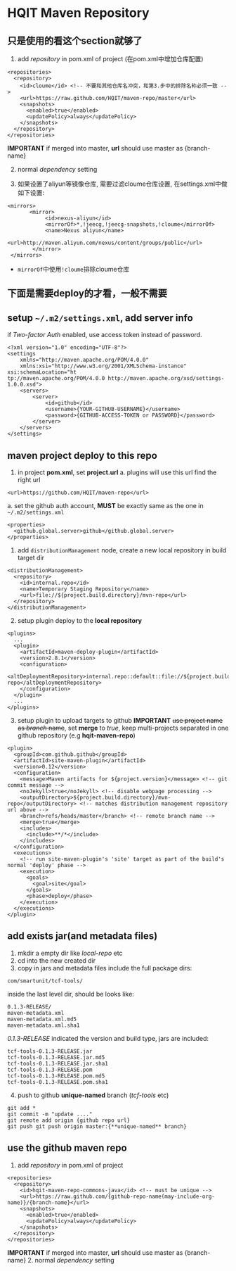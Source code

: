 # HQIT Maven Repository

## 只是使用的看这个section就够了
1. add *repository* in pom.xml of project (在pom.xml中增加仓库配置)
```
<repositories>
  <repository>
    <id>cloume</id> <!-- 不要和其他仓库名冲突，和第3.步中的排除名称必须一致 -->
    <url>https://raw.github.com/HQIT/maven-repo/master</url>
    <snapshots>
      <enabled>true</enabled>
      <updatePolicy>always</updatePolicy>
    </snapshots>
  </repository>
</repositories>
```
**IMPORTANT** if merged into master, **url** should use master as {branch-name} 

2. normal *dependency* setting

3. 如果设置了aliyun等镜像仓库, 需要过滤cloume仓库设置, 在settings.xml中做如下设置:
```
<mirrors>
       <mirror>
            <id>nexus-aliyun</id>
            <mirrorOf>*,!jeecg,!jeecg-snapshots,!cloume</mirrorOf>
            <name>Nexus aliyun</name>
            <url>http://maven.aliyun.com/nexus/content/groups/public</url>
        </mirror> 
 </mirrors>
```
- ``mirrorOf``中使用``!cloume``排除cloume仓库

## 下面是需要deploy的才看，一般不需要
## setup ``~/.m2/settings.xml``, add server info
if *Two-factor Auth* enabled, use access token instead of password.
```
<?xml version="1.0" encoding="UTF-8"?>
<settings 
    xmlns="http://maven.apache.org/POM/4.0.0" 
    xmlns:xsi="http://www.w3.org/2001/XMLSchema-instance" xsi:schemaLocation="ht
tp://maven.apache.org/POM/4.0.0 http://maven.apache.org/xsd/settings-1.0.0.xsd">
    <servers>
        <server>
            <id>github</id>
            <username>{YOUR-GITHUB-USERNAME}</username>
            <password>{GITHUB-ACCESS-TOKEN or PASSWORD}</password>
        </server>
    </servers>
</settings>
```

## maven project deploy to this repo
1. in project **pom.xml**, set **project.url**
  a. plugins will use this url find the right url
```
<url>https://github.com/HQIT/maven-repo</url>
```
  a. set the github auth account, **MUST** be exactly same as the one in ``~/.m2/settings.xml``
```
<properties>
  <github.global.server>github</github.global.server>
</properties>
```
1. add ``distributionManagement`` node, create a new local repository in build target dir
```
<distributionManagement>
  <repository>
    <id>internal.repo</id>
    <name>Temporary Staging Repository</name>
    <url>file://${project.build.directory}/mvn-repo</url>
  </repository>
</distributionManagement>
```
2. setup plugin deploy to the **local repository**
```
<plugins>
  ...
  <plugin>
    <artifactId>maven-deploy-plugin</artifactId>
    <version>2.8.1</version>
    <configuration>
      <altDeploymentRepository>internal.repo::default::file://${project.build.directory}/mvn-repo</altDeploymentRepository>
    </configuration>
  </plugin>
  ...
</plugins>
```
3. setup plugin to upload targets to github
**IMPORTANT** ~~use project name as *branch* name~~, set **merge** to *true*, keep multi-projects separated in one github repository (e.g **hqit-maven-repo**)
```
<plugin>
  <groupId>com.github.github</groupId>
  <artifactId>site-maven-plugin</artifactId>
  <version>0.12</version>
  <configuration>
    <message>Maven artifacts for ${project.version}</message> <!-- git commit message -->
    <noJekyll>true</noJekyll> <!-- disable webpage processing -->
    <outputDirectory>${project.build.directory}/mvn-repo</outputDirectory> <!-- matches distribution management repository url above -->
    <branch>refs/heads/master</branch> <!-- remote branch name -->
    <merge>true</merge>
    <includes>
      <include>**/*</include>
    </includes>
  </configuration>
  <executions>
    <!-- run site-maven-plugin's 'site' target as part of the build's normal 'deploy' phase -->
    <execution>
      <goals>
        <goal>site</goal>
      </goals>
      <phase>deploy</phase>
    </execution>
  </executions>
</plugin>
```
## add exists jar(and metadata files)
1. mkdir a empty dir like *local-repo* etc
2. cd into the new created dir
3. copy in jars and metadata files
include the full package dirs:
```
com/smartunit/tcf-tools/
```
inside the last level dir, should be looks like:
```
0.1.3-RELEASE/
maven-metadata.xml
maven-metadata.xml.md5
maven-metadata.xml.sha1
```
*0.1.3-RELEASE* indicated the version and build type, jars are included:
```
tcf-tools-0.1.3-RELEASE.jar
tcf-tools-0.1.3-RELEASE.jar.md5
tcf-tools-0.1.3-RELEASE.jar.sha1
tcf-tools-0.1.3-RELEASE.pom
tcf-tools-0.1.3-RELEASE.pom.md5
tcf-tools-0.1.3-RELEASE.pom.sha1
```
4. push to github **unique-named** branch (*tcf-tools* etc)
```
git add *
git commit -m "update ...."
git remote add origin {github repo url}
git push git push origin master:{**unique-named** branch}
```
## use the github maven repo
1. add *repository* in pom.xml of project
```
<repositories>
  <repository>
    <id>hqit-maven-repo-commons-java</id> <!-- must be unique -->
    <url>https://raw.github.com/{github-repo-name(may-include-org-name)}/{branch-name}</url>
    <snapshots>
      <enabled>true</enabled>
      <updatePolicy>always</updatePolicy>
    </snapshots>
  </repository>
</repositories>
```
**IMPORTANT** if merged into master, **url** should use master as {branch-name}
2. normal *dependency* setting
